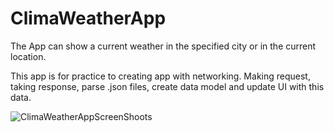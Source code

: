 # ClimaWeatherApp

The App can show a current weather in the specified city or in the current location.

This app is for practice to creating app with networking. Making request, taking response, parse .json files, create data model and update UI with this data.

![ClimaWeatherAppScreenShoots](https://user-images.githubusercontent.com/68674699/131225751-9462223a-9f88-4705-a058-cb62399ea33d.png)

